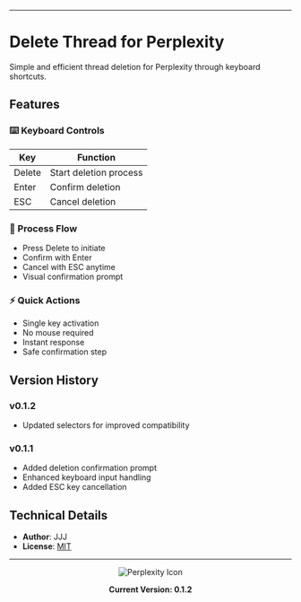 
---
# Delete Thread for Perplexity

Simple and efficient thread deletion for Perplexity through keyboard shortcuts.

## Features

### ⌨️ Keyboard Controls
| Key | Function |
|-----|----------|
| Delete | Start deletion process |
| Enter | Confirm deletion |
| ESC | Cancel deletion |

### 🔄 Process Flow
- Press Delete to initiate
- Confirm with Enter
- Cancel with ESC anytime
- Visual confirmation prompt

### ⚡ Quick Actions
- Single key activation
- No mouse required
- Instant response
- Safe confirmation step

## Version History

### v0.1.2
  - Updated selectors for improved compatibility

### v0.1.1
- Added deletion confirmation prompt
- Enhanced keyboard input handling
- Added ESC key cancellation

## Technical Details

- **Author**: JJJ
- **License**: [MIT](https://choosealicense.com/licenses/mit/)

---

<div align="center">
<img src="https://www.google.com/s2/favicons?sz=64&domain=perplexity.ai" alt="Perplexity Icon">

**Current Version: 0.1.2**
</div>
